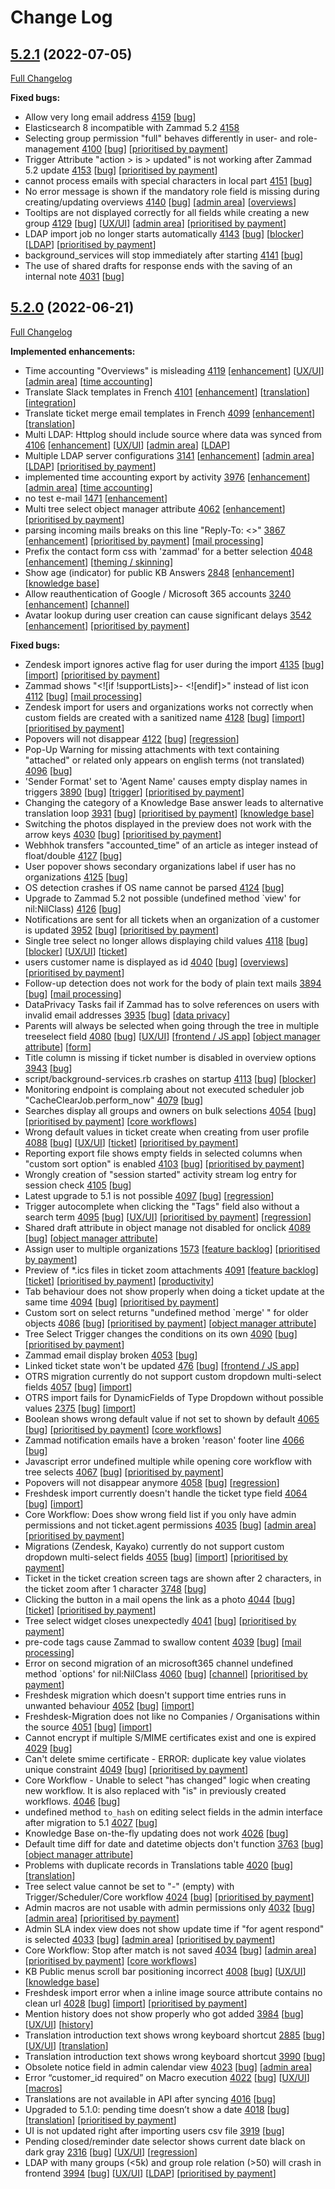 # Change Log

## [5.2.1](https://github.com/zammad/zammad/tree/5.2.1) (2022-07-05)
[Full Changelog](https://github.com/zammad/zammad/compare/5.2.0...5.2.1)

**Fixed bugs:**

- Allow very long email address [4159](https://github.com/zammad/zammad/issues/4159) [[bug](https://github.com/zammad/zammad/labels/bug)]
- Elasticsearch 8 incompatible with Zammad 5.2 [4158](https://github.com/zammad/zammad/issues/4158)
- Selecting group permission "full" behaves differently in user- and role-management [4100](https://github.com/zammad/zammad/issues/4100) [[bug](https://github.com/zammad/zammad/labels/bug)] [[prioritised by payment](https://github.com/zammad/zammad/labels/prioritised%20by%20payment)]
- Trigger Attribute "action > is > updated" is not working after Zammad 5.2 update [4153](https://github.com/zammad/zammad/issues/4153) [[bug](https://github.com/zammad/zammad/labels/bug)] [[prioritised by payment](https://github.com/zammad/zammad/labels/prioritised%20by%20payment)]
- cannot process emails with special characters in local part [4151](https://github.com/zammad/zammad/issues/4151) [[bug](https://github.com/zammad/zammad/labels/bug)]
- No error message is shown if the mandatory role field is missing during creating/updating overviews [4140](https://github.com/zammad/zammad/issues/4140) [[bug](https://github.com/zammad/zammad/labels/bug)] [[admin area](https://github.com/zammad/zammad/labels/admin%20area)] [[overviews](https://github.com/zammad/zammad/labels/overviews)]
- Tooltips are not displayed correctly for all fields while creating a new group [4129](https://github.com/zammad/zammad/issues/4129) [[bug](https://github.com/zammad/zammad/labels/bug)] [[UX/UI](https://github.com/zammad/zammad/labels/UX%2FUI)] [[admin area](https://github.com/zammad/zammad/labels/admin%20area)] [[prioritised by payment](https://github.com/zammad/zammad/labels/prioritised%20by%20payment)]
- LDAP import job no longer starts automatically [4143](https://github.com/zammad/zammad/issues/4143) [[bug](https://github.com/zammad/zammad/labels/bug)] [[blocker](https://github.com/zammad/zammad/labels/blocker)] [[LDAP](https://github.com/zammad/zammad/labels/LDAP)] [[prioritised by payment](https://github.com/zammad/zammad/labels/prioritised%20by%20payment)]
- background_services will stop immediately after starting [4141](https://github.com/zammad/zammad/issues/4141) [[bug](https://github.com/zammad/zammad/labels/bug)]
- The use of shared drafts for response ends with the saving of an internal note [4031](https://github.com/zammad/zammad/issues/4031) [[bug](https://github.com/zammad/zammad/labels/bug)]

## [5.2.0](https://github.com/zammad/zammad/tree/5.2.0) (2022-06-21)
[Full Changelog](https://github.com/zammad/zammad/compare/5.1.0...5.2.0)

**Implemented enhancements:**

- Time accounting "Overviews" is misleading [4119](https://github.com/zammad/zammad/issues/4119) [[enhancement](https://github.com/zammad/zammad/labels/enhancement)] [[UX/UI](https://github.com/zammad/zammad/labels/UX%2FUI)] [[admin area](https://github.com/zammad/zammad/labels/admin%20area)] [[time accounting](https://github.com/zammad/zammad/labels/time%20accounting)]
- Translate Slack templates in French [4101](https://github.com/zammad/zammad/pull/4101) [[enhancement](https://github.com/zammad/zammad/labels/enhancement)] [[translation](https://github.com/zammad/zammad/labels/translation)] [[integration](https://github.com/zammad/zammad/labels/integration)]
- Translate ticket merge email templates in French [4099](https://github.com/zammad/zammad/pull/4099) [[enhancement](https://github.com/zammad/zammad/labels/enhancement)] [[translation](https://github.com/zammad/zammad/labels/translation)]
- Multi LDAP: Httplog should include source where data was synced from [4106](https://github.com/zammad/zammad/issues/4106) [[enhancement](https://github.com/zammad/zammad/labels/enhancement)] [[UX/UI](https://github.com/zammad/zammad/labels/UX%2FUI)] [[admin area](https://github.com/zammad/zammad/labels/admin%20area)] [[LDAP](https://github.com/zammad/zammad/labels/LDAP)]
- Multiple LDAP server configurations [3141](https://github.com/zammad/zammad/issues/3141) [[enhancement](https://github.com/zammad/zammad/labels/enhancement)] [[admin area](https://github.com/zammad/zammad/labels/admin%20area)] [[LDAP](https://github.com/zammad/zammad/labels/LDAP)] [[prioritised by payment](https://github.com/zammad/zammad/labels/prioritised%20by%20payment)]
- implemented time accounting export by activity [3976](https://github.com/zammad/zammad/pull/3976) [[enhancement](https://github.com/zammad/zammad/labels/enhancement)] [[admin area](https://github.com/zammad/zammad/labels/admin%20area)] [[time accounting](https://github.com/zammad/zammad/labels/time%20accounting)]
- no test e-mail [1471](https://github.com/zammad/zammad/issues/1471) [[enhancement](https://github.com/zammad/zammad/labels/enhancement)]
- Multi tree select object manager attribute [4062](https://github.com/zammad/zammad/issues/4062) [[enhancement](https://github.com/zammad/zammad/labels/enhancement)] [[prioritised by payment](https://github.com/zammad/zammad/labels/prioritised%20by%20payment)]
- parsing incoming mails breaks on this line "Reply-To: <>" [3867](https://github.com/zammad/zammad/issues/3867) [[enhancement](https://github.com/zammad/zammad/labels/enhancement)] [[prioritised by payment](https://github.com/zammad/zammad/labels/prioritised%20by%20payment)] [[mail processing](https://github.com/zammad/zammad/labels/mail%20processing)]
- Prefix the contact form css with 'zammad' for a better selection [4048](https://github.com/zammad/zammad/issues/4048) [[enhancement](https://github.com/zammad/zammad/labels/enhancement)] [[theming / skinning](https://github.com/zammad/zammad/labels/theming%20%2F%20skinning)]
- Show age (indicator) for public KB Answers [2848](https://github.com/zammad/zammad/issues/2848) [[enhancement](https://github.com/zammad/zammad/labels/enhancement)] [[knowledge base](https://github.com/zammad/zammad/labels/knowledge%20base)]
- Allow reauthentication of Google / Microsoft 365 accounts [3240](https://github.com/zammad/zammad/issues/3240) [[enhancement](https://github.com/zammad/zammad/labels/enhancement)] [[channel](https://github.com/zammad/zammad/labels/channel)]
- Avatar lookup during user creation can cause significant delays [3542](https://github.com/zammad/zammad/issues/3542) [[enhancement](https://github.com/zammad/zammad/labels/enhancement)] [[prioritised by payment](https://github.com/zammad/zammad/labels/prioritised%20by%20payment)]

**Fixed bugs:**

- Zendesk import ignores active flag for user during the import [4135](https://github.com/zammad/zammad/issues/4135) [[bug](https://github.com/zammad/zammad/labels/bug)] [[import](https://github.com/zammad/zammad/labels/import)] [[prioritised by payment](https://github.com/zammad/zammad/labels/prioritised%20by%20payment)]
- Zammad shows "<![if !supportLists]>- <![endif]>" instead of list icon [4112](https://github.com/zammad/zammad/issues/4112) [[bug](https://github.com/zammad/zammad/labels/bug)] [[mail processing](https://github.com/zammad/zammad/labels/mail%20processing)]
- Zendesk import for users and organizations works not correctly when custom fields are created with a sanitized name [4128](https://github.com/zammad/zammad/issues/4128) [[bug](https://github.com/zammad/zammad/labels/bug)] [[import](https://github.com/zammad/zammad/labels/import)] [[prioritised by payment](https://github.com/zammad/zammad/labels/prioritised%20by%20payment)]
- Popovers will not disappear [4122](https://github.com/zammad/zammad/issues/4122) [[bug](https://github.com/zammad/zammad/labels/bug)] [[regression](https://github.com/zammad/zammad/labels/regression)]
- Pop-Up Warning for missing attachments with text containing "attached" or related only appears on english terms (not translated) [4096](https://github.com/zammad/zammad/issues/4096) [[bug](https://github.com/zammad/zammad/labels/bug)]
- 'Sender Format' set to 'Agent Name' causes empty display names in triggers [3890](https://github.com/zammad/zammad/issues/3890) [[bug](https://github.com/zammad/zammad/labels/bug)] [[trigger](https://github.com/zammad/zammad/labels/trigger)] [[prioritised by payment](https://github.com/zammad/zammad/labels/prioritised%20by%20payment)]
- Changing the category of a Knowledge Base answer leads to alternative translation loop [3931](https://github.com/zammad/zammad/issues/3931) [[bug](https://github.com/zammad/zammad/labels/bug)] [[prioritised by payment](https://github.com/zammad/zammad/labels/prioritised%20by%20payment)] [[knowledge base](https://github.com/zammad/zammad/labels/knowledge%20base)]
- Switching the photos displayed in the preview does not work with the arrow keys [4030](https://github.com/zammad/zammad/issues/4030) [[bug](https://github.com/zammad/zammad/labels/bug)] [[prioritised by payment](https://github.com/zammad/zammad/labels/prioritised%20by%20payment)]
- Webhhok transfers "accounted_time" of an article as integer instead of float/double [4127](https://github.com/zammad/zammad/issues/4127) [[bug](https://github.com/zammad/zammad/labels/bug)]
- User popover shows secondary organizations label if user has no organizations [4125](https://github.com/zammad/zammad/issues/4125) [[bug](https://github.com/zammad/zammad/labels/bug)]
- OS detection crashes if OS name cannot be parsed [4124](https://github.com/zammad/zammad/issues/4124) [[bug](https://github.com/zammad/zammad/labels/bug)]
- Upgrade to Zammad 5.2 not possible (undefined method `view' for nil:NilClass) [4126](https://github.com/zammad/zammad/issues/4126) [[bug](https://github.com/zammad/zammad/labels/bug)]
- Notifications are sent for all tickets when an organization of a customer is updated [3952](https://github.com/zammad/zammad/issues/3952) [[bug](https://github.com/zammad/zammad/labels/bug)] [[prioritised by payment](https://github.com/zammad/zammad/labels/prioritised%20by%20payment)]
- Single tree select no longer allows displaying child values [4118](https://github.com/zammad/zammad/issues/4118) [[bug](https://github.com/zammad/zammad/labels/bug)] [[blocker](https://github.com/zammad/zammad/labels/blocker)] [[UX/UI](https://github.com/zammad/zammad/labels/UX%2FUI)] [[ticket](https://github.com/zammad/zammad/labels/ticket)]
- users customer name is displayed as id [4040](https://github.com/zammad/zammad/issues/4040) [[bug](https://github.com/zammad/zammad/labels/bug)] [[overviews](https://github.com/zammad/zammad/labels/overviews)] [[prioritised by payment](https://github.com/zammad/zammad/labels/prioritised%20by%20payment)]
- Follow-up detection does not work for the body of plain text mails [3894](https://github.com/zammad/zammad/issues/3894) [[bug](https://github.com/zammad/zammad/labels/bug)] [[mail processing](https://github.com/zammad/zammad/labels/mail%20processing)]
- DataPrivacy Tasks fail if Zammad has to  solve references on users with invalid email addresses [3935](https://github.com/zammad/zammad/issues/3935) [[bug](https://github.com/zammad/zammad/labels/bug)] [[data privacy](https://github.com/zammad/zammad/labels/data%20privacy)]
- Parents will always be selected when going through the tree in multiple treeselect field [4080](https://github.com/zammad/zammad/issues/4080) [[bug](https://github.com/zammad/zammad/labels/bug)] [[UX/UI](https://github.com/zammad/zammad/labels/UX%2FUI)] [[frontend / JS app](https://github.com/zammad/zammad/labels/frontend%20%2F%20JS%20app)] [[object manager attribute](https://github.com/zammad/zammad/labels/object%20manager%20attribute)] [[form](https://github.com/zammad/zammad/labels/form)]
- Title column is missing if ticket number is disabled in overview options [3943](https://github.com/zammad/zammad/issues/3943) [[bug](https://github.com/zammad/zammad/labels/bug)]
- script/background-services.rb crashes on startup [4113](https://github.com/zammad/zammad/issues/4113) [[bug](https://github.com/zammad/zammad/labels/bug)] [[blocker](https://github.com/zammad/zammad/labels/blocker)]
- Monitoring endpoint is complaing about not executed scheduler job "CacheClearJob.perform_now" [4079](https://github.com/zammad/zammad/issues/4079) [[bug](https://github.com/zammad/zammad/labels/bug)]
- Searches display all groups and owners on bulk selections [4054](https://github.com/zammad/zammad/issues/4054) [[bug](https://github.com/zammad/zammad/labels/bug)] [[prioritised by payment](https://github.com/zammad/zammad/labels/prioritised%20by%20payment)] [[core workflows](https://github.com/zammad/zammad/labels/core%20workflows)]
- Wrong default values in ticket create when creating from user profile [4088](https://github.com/zammad/zammad/issues/4088) [[bug](https://github.com/zammad/zammad/labels/bug)] [[UX/UI](https://github.com/zammad/zammad/labels/UX%2FUI)] [[ticket](https://github.com/zammad/zammad/labels/ticket)] [[prioritised by payment](https://github.com/zammad/zammad/labels/prioritised%20by%20payment)]
- Reporting export file shows empty fields in selected columns when "custom sort option" is enabled [4103](https://github.com/zammad/zammad/issues/4103) [[bug](https://github.com/zammad/zammad/labels/bug)] [[prioritised by payment](https://github.com/zammad/zammad/labels/prioritised%20by%20payment)]
- Wrongly creation of "session started" activity stream log entry for session check [4105](https://github.com/zammad/zammad/issues/4105) [[bug](https://github.com/zammad/zammad/labels/bug)]
- Latest upgrade to 5.1 is not possible [4097](https://github.com/zammad/zammad/issues/4097) [[bug](https://github.com/zammad/zammad/labels/bug)] [[regression](https://github.com/zammad/zammad/labels/regression)]
- Trigger autocomplete when clicking the "Tags" field also without a search term [4095](https://github.com/zammad/zammad/issues/4095) [[bug](https://github.com/zammad/zammad/labels/bug)] [[UX/UI](https://github.com/zammad/zammad/labels/UX%2FUI)] [[prioritised by payment](https://github.com/zammad/zammad/labels/prioritised%20by%20payment)] [[regression](https://github.com/zammad/zammad/labels/regression)]
- Shared draft attribute in object manage not disabled for onclick [4089](https://github.com/zammad/zammad/issues/4089) [[bug](https://github.com/zammad/zammad/labels/bug)] [[object manager attribute](https://github.com/zammad/zammad/labels/object%20manager%20attribute)]
- Assign user to multiple organizations [1573](https://github.com/zammad/zammad/issues/1573) [[feature backlog](https://github.com/zammad/zammad/labels/feature%20backlog)] [[prioritised by payment](https://github.com/zammad/zammad/labels/prioritised%20by%20payment)]
- Preview of *.ics files in ticket zoom attachments [4091](https://github.com/zammad/zammad/issues/4091) [[feature backlog](https://github.com/zammad/zammad/labels/feature%20backlog)] [[ticket](https://github.com/zammad/zammad/labels/ticket)] [[prioritised by payment](https://github.com/zammad/zammad/labels/prioritised%20by%20payment)] [[productivity](https://github.com/zammad/zammad/labels/productivity)]
- Tab behaviour does not show properly when doing a ticket update at the same time [4094](https://github.com/zammad/zammad/issues/4094) [[bug](https://github.com/zammad/zammad/labels/bug)] [[prioritised by payment](https://github.com/zammad/zammad/labels/prioritised%20by%20payment)]
- Custom sort on select returns "undefined method `merge' " for older objects [4086](https://github.com/zammad/zammad/issues/4086) [[bug](https://github.com/zammad/zammad/labels/bug)] [[prioritised by payment](https://github.com/zammad/zammad/labels/prioritised%20by%20payment)] [[object manager attribute](https://github.com/zammad/zammad/labels/object%20manager%20attribute)]
- Tree Select Trigger changes the conditions on its own [4090](https://github.com/zammad/zammad/issues/4090) [[bug](https://github.com/zammad/zammad/labels/bug)] [[prioritised by payment](https://github.com/zammad/zammad/labels/prioritised%20by%20payment)]
- Zammad email display broken [4053](https://github.com/zammad/zammad/issues/4053) [[bug](https://github.com/zammad/zammad/labels/bug)]
- Linked ticket state won't be updated [476](https://github.com/zammad/zammad/issues/476) [[bug](https://github.com/zammad/zammad/labels/bug)] [[frontend / JS app](https://github.com/zammad/zammad/labels/frontend%20%2F%20JS%20app)]
- OTRS migration currently do not support custom dropdown multi-select fields [4057](https://github.com/zammad/zammad/issues/4057) [[bug](https://github.com/zammad/zammad/labels/bug)] [[import](https://github.com/zammad/zammad/labels/import)]
- OTRS import fails for DynamicFields of Type Dropdown without possible values [2375](https://github.com/zammad/zammad/issues/2375) [[bug](https://github.com/zammad/zammad/labels/bug)] [[import](https://github.com/zammad/zammad/labels/import)]
- Boolean shows wrong default value if not set to shown by default [4065](https://github.com/zammad/zammad/issues/4065) [[bug](https://github.com/zammad/zammad/labels/bug)] [[prioritised by payment](https://github.com/zammad/zammad/labels/prioritised%20by%20payment)] [[core workflows](https://github.com/zammad/zammad/labels/core%20workflows)]
- Zammad notification emails have a broken 'reason' footer line [4066](https://github.com/zammad/zammad/issues/4066) [[bug](https://github.com/zammad/zammad/labels/bug)]
- Javascript error undefined multiple while opening core workflow with tree selects [4067](https://github.com/zammad/zammad/issues/4067) [[bug](https://github.com/zammad/zammad/labels/bug)] [[prioritised by payment](https://github.com/zammad/zammad/labels/prioritised%20by%20payment)]
- Popovers will not disappear anymore [4058](https://github.com/zammad/zammad/issues/4058) [[bug](https://github.com/zammad/zammad/labels/bug)] [[regression](https://github.com/zammad/zammad/labels/regression)]
- Freshdesk import currently doesn't handle the ticket type field [4064](https://github.com/zammad/zammad/issues/4064) [[bug](https://github.com/zammad/zammad/labels/bug)] [[import](https://github.com/zammad/zammad/labels/import)]
- Core Workflow: Does show wrong field list if you only have admin permissions and not ticket.agent permissions [4035](https://github.com/zammad/zammad/issues/4035) [[bug](https://github.com/zammad/zammad/labels/bug)] [[admin area](https://github.com/zammad/zammad/labels/admin%20area)] [[prioritised by payment](https://github.com/zammad/zammad/labels/prioritised%20by%20payment)]
- Migrations (Zendesk, Kayako) currently do not support custom dropdown multi-select fields [4055](https://github.com/zammad/zammad/issues/4055) [[bug](https://github.com/zammad/zammad/labels/bug)] [[import](https://github.com/zammad/zammad/labels/import)] [[prioritised by payment](https://github.com/zammad/zammad/labels/prioritised%20by%20payment)]
- Ticket in the ticket creation screen tags are shown after 2 characters, in the ticket zoom after 1 character [3748](https://github.com/zammad/zammad/issues/3748) [[bug](https://github.com/zammad/zammad/labels/bug)]
- Clicking the button  in a mail opens the link as a photo [4044](https://github.com/zammad/zammad/issues/4044) [[bug](https://github.com/zammad/zammad/labels/bug)] [[ticket](https://github.com/zammad/zammad/labels/ticket)] [[prioritised by payment](https://github.com/zammad/zammad/labels/prioritised%20by%20payment)]
- Tree select widget closes unexpectedly [4041](https://github.com/zammad/zammad/issues/4041) [[bug](https://github.com/zammad/zammad/labels/bug)] [[prioritised by payment](https://github.com/zammad/zammad/labels/prioritised%20by%20payment)]
- pre-code tags cause Zammad to swallow content [4039](https://github.com/zammad/zammad/issues/4039) [[bug](https://github.com/zammad/zammad/labels/bug)] [[mail processing](https://github.com/zammad/zammad/labels/mail%20processing)]
- Error on second migration of an microsoft365 channel undefined method `options' for nil:NilClass [4060](https://github.com/zammad/zammad/issues/4060) [[bug](https://github.com/zammad/zammad/labels/bug)] [[channel](https://github.com/zammad/zammad/labels/channel)] [[prioritised by payment](https://github.com/zammad/zammad/labels/prioritised%20by%20payment)]
- Freshdesk migration which doesn't support time entries runs in unwanted behaviour [4052](https://github.com/zammad/zammad/issues/4052) [[bug](https://github.com/zammad/zammad/labels/bug)] [[import](https://github.com/zammad/zammad/labels/import)]
- Freshdesk-Migration does not like no Companies / Organisations within the source [4051](https://github.com/zammad/zammad/issues/4051) [[bug](https://github.com/zammad/zammad/labels/bug)] [[import](https://github.com/zammad/zammad/labels/import)]
- Cannot encrypt if multiple S/MIME certificates exist and one is expired [4029](https://github.com/zammad/zammad/issues/4029) [[bug](https://github.com/zammad/zammad/labels/bug)]
- Can't delete smime certificate - ERROR:  duplicate key value violates unique constraint [4049](https://github.com/zammad/zammad/issues/4049) [[bug](https://github.com/zammad/zammad/labels/bug)] [[prioritised by payment](https://github.com/zammad/zammad/labels/prioritised%20by%20payment)]
- Core Workflow - Unable to select "has changed" logic when creating new workflow. It is also replaced with "is" in previously created workflows. [4046](https://github.com/zammad/zammad/issues/4046) [[bug](https://github.com/zammad/zammad/labels/bug)]
- undefined method `to_hash` on editing select fields in the admin interface after migration to 5.1 [4027](https://github.com/zammad/zammad/issues/4027) [[bug](https://github.com/zammad/zammad/labels/bug)]
- Knowledge Base on-the-fly updating does not work [4026](https://github.com/zammad/zammad/issues/4026) [[bug](https://github.com/zammad/zammad/labels/bug)]
- Default time diff for date and datetime objects don't function [3763](https://github.com/zammad/zammad/issues/3763) [[bug](https://github.com/zammad/zammad/labels/bug)] [[object manager attribute](https://github.com/zammad/zammad/labels/object%20manager%20attribute)]
- Problems with duplicate records in Translations table [4020](https://github.com/zammad/zammad/issues/4020) [[bug](https://github.com/zammad/zammad/labels/bug)] [[translation](https://github.com/zammad/zammad/labels/translation)]
- Tree select value cannot be set to "-" (empty) with Trigger/Scheduler/Core workflow [4024](https://github.com/zammad/zammad/issues/4024) [[bug](https://github.com/zammad/zammad/labels/bug)] [[prioritised by payment](https://github.com/zammad/zammad/labels/prioritised%20by%20payment)]
- Admin macros are not usable with admin permissions only [4032](https://github.com/zammad/zammad/issues/4032) [[bug](https://github.com/zammad/zammad/labels/bug)] [[admin area](https://github.com/zammad/zammad/labels/admin%20area)] [[prioritised by payment](https://github.com/zammad/zammad/labels/prioritised%20by%20payment)]
- Admin SLA index view does not show update time if "for agent respond" is selected [4033](https://github.com/zammad/zammad/issues/4033) [[bug](https://github.com/zammad/zammad/labels/bug)] [[admin area](https://github.com/zammad/zammad/labels/admin%20area)] [[prioritised by payment](https://github.com/zammad/zammad/labels/prioritised%20by%20payment)]
- Core Workflow: Stop after match is not saved  [4034](https://github.com/zammad/zammad/issues/4034) [[bug](https://github.com/zammad/zammad/labels/bug)] [[admin area](https://github.com/zammad/zammad/labels/admin%20area)] [[prioritised by payment](https://github.com/zammad/zammad/labels/prioritised%20by%20payment)] [[core workflows](https://github.com/zammad/zammad/labels/core%20workflows)]
- KB Public menus scroll bar positioning incorrect [4008](https://github.com/zammad/zammad/issues/4008) [[bug](https://github.com/zammad/zammad/labels/bug)] [[UX/UI](https://github.com/zammad/zammad/labels/UX%2FUI)] [[knowledge base](https://github.com/zammad/zammad/labels/knowledge%20base)]
- Freshdesk import error when a inline image source attribute contains no clean url [4028](https://github.com/zammad/zammad/issues/4028) [[bug](https://github.com/zammad/zammad/labels/bug)] [[import](https://github.com/zammad/zammad/labels/import)] [[prioritised by payment](https://github.com/zammad/zammad/labels/prioritised%20by%20payment)]
- Mention history does not show properly who got added [3984](https://github.com/zammad/zammad/issues/3984) [[bug](https://github.com/zammad/zammad/labels/bug)] [[UX/UI](https://github.com/zammad/zammad/labels/UX%2FUI)] [[history](https://github.com/zammad/zammad/labels/history)]
- Translation introduction text shows wrong keyboard shortcut [2885](https://github.com/zammad/zammad/issues/2885) [[bug](https://github.com/zammad/zammad/labels/bug)] [[UX/UI](https://github.com/zammad/zammad/labels/UX%2FUI)] [[translation](https://github.com/zammad/zammad/labels/translation)]
- Translation introduction text shows wrong keyboard shortcut  [3990](https://github.com/zammad/zammad/pull/3990) [[bug](https://github.com/zammad/zammad/labels/bug)]
- Obsolete notice field in admin calendar view [4023](https://github.com/zammad/zammad/issues/4023) [[bug](https://github.com/zammad/zammad/labels/bug)] [[admin area](https://github.com/zammad/zammad/labels/admin%20area)]
- Error “customer_id required” on Macro execution [4022](https://github.com/zammad/zammad/issues/4022) [[bug](https://github.com/zammad/zammad/labels/bug)] [[UX/UI](https://github.com/zammad/zammad/labels/UX%2FUI)] [[macros](https://github.com/zammad/zammad/labels/macros)]
- Translations are not available in API after syncing [4016](https://github.com/zammad/zammad/issues/4016) [[bug](https://github.com/zammad/zammad/labels/bug)]
- Upgraded to 5.1.0: pending time doesn’t show a date [4018](https://github.com/zammad/zammad/issues/4018) [[bug](https://github.com/zammad/zammad/labels/bug)] [[translation](https://github.com/zammad/zammad/labels/translation)] [[prioritised by payment](https://github.com/zammad/zammad/labels/prioritised%20by%20payment)]
- UI is not updated right after importing users csv file [3919](https://github.com/zammad/zammad/issues/3919) [[bug](https://github.com/zammad/zammad/labels/bug)]
- Pending closed/reminder date selector shows current date black on dark gray [2316](https://github.com/zammad/zammad/issues/2316) [[bug](https://github.com/zammad/zammad/labels/bug)] [[UX/UI](https://github.com/zammad/zammad/labels/UX%2FUI)] [[regression](https://github.com/zammad/zammad/labels/regression)]
- LDAP with many groups (<5k) and group role relation (>50) will crash in frontend [3994](https://github.com/zammad/zammad/issues/3994) [[bug](https://github.com/zammad/zammad/labels/bug)] [[UX/UI](https://github.com/zammad/zammad/labels/UX%2FUI)] [[LDAP](https://github.com/zammad/zammad/labels/LDAP)] [[prioritised by payment](https://github.com/zammad/zammad/labels/prioritised%20by%20payment)]
